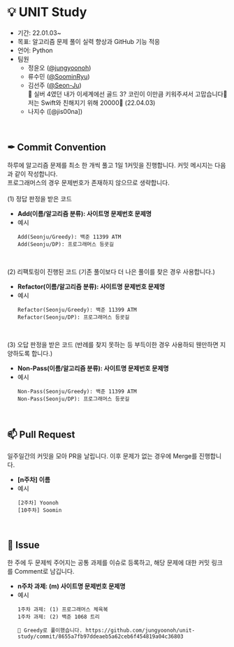 # 💡 UNIT Study
- 기간: 22.01.03~    
- 목표: 알고리즘 문제 풀이 실력 향상과 GitHub 기능 적응
- 언어: Python
- 팀원
  - 정윤오 ([@jungyoonoh])
  - 류수민 ([@SoominRyu])
  - 김선주 ([@Seon-Ju])
    <br> 💬 실버 4였던 내가 이세계에선 골드 3? 코린이 이만큼 키워주셔서 고맙습니다🤍 저는 Swift와 친해지기 위해 20000💨 (22.04.03)
  - 나지수 ([@jis00na])

<br>

## ✒ Commit Convention
하루에 알고리즘 문제를 최소 한 개씩 풀고 1일 1커밋을 진행합니다. 커밋 메시지는 다음과 같이 작성합니다.    
프로그래머스의 경우 문제번호가 존재하지 않으므로 생략합니다.
<br><br>
(1) 정답 판정을 받은 코드
- **Add(이름/알고리즘 분류): 사이트명 문제번호 문제명**    
- 예시
  ```
  Add(Seonju/Greedy): 백준 11399 ATM
  Add(Seonju/DP): 프로그래머스 등굣길
  ```

<br>

(2) 리팩토링이 진행된 코드 (기존 풀이보다 더 나은 풀이를 찾은 경우 사용합니다.)
- **Refactor(이름/알고리즘 분류): 사이트명 문제번호 문제명**    
- 예시
  ```
  Refactor(Seonju/Greedy): 백준 11399 ATM
  Refactor(Seonju/DP): 프로그래머스 등굣길
  ```

<br>

(3) 오답 판정을 받은 코드 (반례를 찾지 못하는 등 부득이한 경우 사용하되 웬만하면 지양하도록 합니다.)
- **Non-Pass(이름/알고리즘 분류): 사이트명 문제번호 문제명**    
- 예시
  ```
  Non-Pass(Seonju/Greedy): 백준 11399 ATM
  Non-Pass(Seonju/DP): 프로그래머스 등굣길
  ```
  
  
<br>

## 📫 Pull Request
일주일간의 커밋을 모아 PR을 날립니다. 이후 문제가 없는 경우에 Merge를 진행합니다.
- **[n주차] 이름**
- 예시
  ```
  [2주차] Yoonoh
  [10주차] Soomin
  ```

<br>

## 📜 Issue
한 주에 두 문제씩 주어지는 공통 과제를 이슈로 등록하고, 해당 문제에 대한 커밋 링크를 Comment로 남깁니다.
- **n주차 과제: (m) 사이트명 문제번호 문제명**
- 예시
  ```
  1주차 과제: (1) 프로그래머스 체육복
  1주차 과제: (2) 백준 1068 트리
  ```
  ```
  💬 Greedy로 풀이했습니다. https://github.com/jungyoonoh/unit-study/commit/8655a7fb97ddeaeb5a62ceb6f454819a04c36803
  ```
 
[@jungyoonoh]: https://github.com/jungyoonoh
[@Seon-Ju]: https://github.com/Seon-Ju
[@SoominRyu]: https://github.com/SoominRyu

